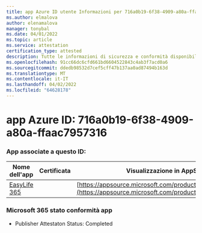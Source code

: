 ```yaml
---
title: app Azure ID utente Informazioni per 716a0b19-6f38-4909-a80a-ffaac7957316
ms.author: elmalova
author: elenamalova
manager: tonybal
ms.date: 04/01/2022
ms.topic: article
ms.service: attestation
certification_type: attested
description: Tutte le informazioni di sicurezza e conformità disponibili per 716a0b19-6f38-4909-a80a-ffaac7957316.
ms.openlocfilehash: 91cc66dc6cfd661bd6604522843c4ab3f7acd0a6
ms.sourcegitcommit: ddedb98532d7cef5cff47b137aa0ad87494b163d
ms.translationtype: MT
ms.contentlocale: it-IT
ms.lasthandoff: 04/02/2022
ms.locfileid: "64628178"
---
```

# <a name="azure-app-id-716a0b19-6f38-4909-a80a-ffaac7957316"></a>app Azure ID: 716a0b19-6f38-4909-a80a-ffaac7957316


### <a name="apps-associated-with-this-id"></a>App associate a questo ID:
| **Nome dell'app** | **Certificata** | **Visualizzazione in AppSource** |
|--------------|---------------|-----------------------|
| [EasyLife 365](../forward/WA200003697.md) |  | [https://appsource.microsoft.com/product/office/WA200003697](https://appsource.microsoft.com/product/office/WA200003697) |

### <a name="microsoft-365-app-compliance-status"></a>Microsoft 365 stato conformità app
- Publisher Attestaton Status: Completed
